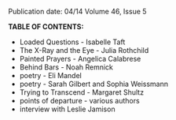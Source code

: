 Publication date: 04/14
Volume 46, Issue 5

**TABLE OF CONTENTS:**
- Loaded Questions - Isabelle Taft
- The X-Ray and the Eye - Julia Rothchild
- Painted Prayers - Angelica Calabrese
- Behind Bars - Noah Remnick
- poetry - Eli Mandel
- poetry - Sarah Gilbert and Sophia Weissmann
- Trying to Transcend - Margaret Shultz
- points of departure - various authors
- interview with Leslie Jamison

